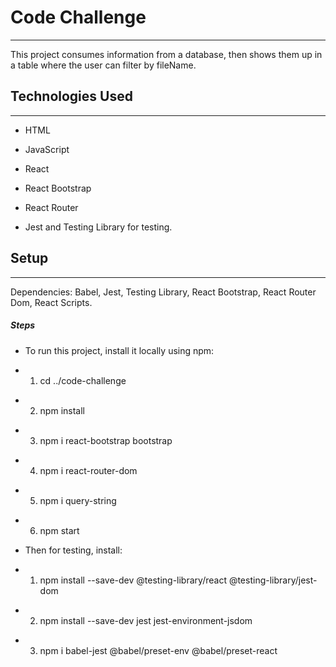<h1>Code Challenge</h1>
<hr><p>This project consumes information from a database, then shows them up in a table where the user can filter by fileName.</p><h2>Technologies Used</h2>
<hr><ul>
<li>HTML</li>
</ul><ul>
<li>JavaScript</li>
</ul><ul>
<li>React</li>
</ul><ul>
<li>React Bootstrap</li>
</ul><ul>
<li>React Router</li>
</ul><ul>
<li>Jest and Testing Library for testing.</li>
</ul><h2>Setup</h2>
<hr><p>Dependencies: Babel, Jest, Testing Library, React Bootstrap, React Router Dom, React Scripts.</p><h5>Steps</h5><ul>
<li>To run this project, install it locally using npm:</li>
</ul><ul>
<li>
<ol>
<li>cd ../code-challenge</li>
</ol>
</li>
</ul><ul>
<li>
<ol start="2">
<li>npm install</li>
</ol>
</li>
</ul><ul>
<li>
<ol start="3">
<li>npm i react-bootstrap bootstrap</li>
</ol>
</li>
</ul><ul>
<li>
<ol start="4">
<li>npm i react-router-dom</li>
</ol>
</li>
</ul><ul>
<li>
<ol start="5">
<li>npm i query-string</li>
</ol>
</li>
</ul><ul>
<li>
<ol start="6">
<li>npm start</li>
</ol>
</li>
</ul><ul>
<li>Then for testing, install:</li>
</ul><ul>
<li>
<ol>
<li>npm install --save-dev @testing-library/react @testing-library/jest-dom</li>
</ol>
</li>
</ul><ul>
<li>
<ol start="2">
<li>npm install --save-dev jest jest-environment-jsdom</li>
</ol>
</li>
</ul><ul>
<li>
<ol start="3">
<li>npm i babel-jest @babel/preset-env @babel/preset-react</li>
</ol>
</li>
</ul>
